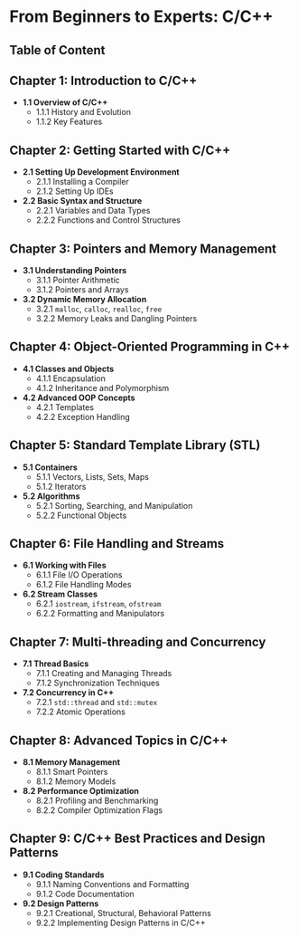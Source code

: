 # From Beginners to Experts: C/C++

## Table of Content

## Chapter 1: Introduction to C/C++
- **1.1 Overview of C/C++**
  - 1.1.1 History and Evolution
  - 1.1.2 Key Features

## Chapter 2: Getting Started with C/C++
- **2.1 Setting Up Development Environment**
  - 2.1.1 Installing a Compiler
  - 2.1.2 Setting Up IDEs
- **2.2 Basic Syntax and Structure**
  - 2.2.1 Variables and Data Types
  - 2.2.2 Functions and Control Structures

## Chapter 3: Pointers and Memory Management
- **3.1 Understanding Pointers**
  - 3.1.1 Pointer Arithmetic
  - 3.1.2 Pointers and Arrays
- **3.2 Dynamic Memory Allocation**
  - 3.2.1 `malloc`, `calloc`, `realloc`, `free`
  - 3.2.2 Memory Leaks and Dangling Pointers

## Chapter 4: Object-Oriented Programming in C++
- **4.1 Classes and Objects**
  - 4.1.1 Encapsulation
  - 4.1.2 Inheritance and Polymorphism
- **4.2 Advanced OOP Concepts**
  - 4.2.1 Templates
  - 4.2.2 Exception Handling

## Chapter 5: Standard Template Library (STL)
- **5.1 Containers**
  - 5.1.1 Vectors, Lists, Sets, Maps
  - 5.1.2 Iterators
- **5.2 Algorithms**
  - 5.2.1 Sorting, Searching, and Manipulation
  - 5.2.2 Functional Objects

## Chapter 6: File Handling and Streams
- **6.1 Working with Files**
  - 6.1.1 File I/O Operations
  - 6.1.2 File Handling Modes
- **6.2 Stream Classes**
  - 6.2.1 `iostream`, `ifstream`, `ofstream`
  - 6.2.2 Formatting and Manipulators

## Chapter 7: Multi-threading and Concurrency
- **7.1 Thread Basics**
  - 7.1.1 Creating and Managing Threads
  - 7.1.2 Synchronization Techniques
- **7.2 Concurrency in C++**
  - 7.2.1 `std::thread` and `std::mutex`
  - 7.2.2 Atomic Operations

## Chapter 8: Advanced Topics in C/C++
- **8.1 Memory Management**
  - 8.1.1 Smart Pointers
  - 8.1.2 Memory Models
- **8.2 Performance Optimization**
  - 8.2.1 Profiling and Benchmarking
  - 8.2.2 Compiler Optimization Flags

## Chapter 9: C/C++ Best Practices and Design Patterns
- **9.1 Coding Standards**
  - 9.1.1 Naming Conventions and Formatting
  - 9.1.2 Code Documentation
- **9.2 Design Patterns**
  - 9.2.1 Creational, Structural, Behavioral Patterns
  - 9.2.2 Implementing Design Patterns in C/C++
